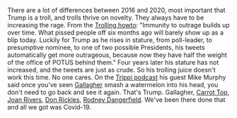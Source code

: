 There are a lot of differences between 2016 and 2020, most important that Trump is a troll, and trolls thrive on novelty. They always have to be increasing the rage. From the <a href="http://this.how/trolls/">Trolling howto</a>: "Immunity to outrage builds up over time. What pissed people off six months ago will barely show up as a blip today. Luckily for Trump as he rises in stature, from poll-leader, to presumptive nominee, to one of two possible Presidents, his tweets automatically get more outrageous, because now they have half the weight of the office of POTUS behind them." Four years later his stature has not increased, and the tweets are just as crude. So his trolling juice doesn't work this time. No one cares. On the <a href="https://podcasts.apple.com/us/podcast/mike-murphy-joins-the-show-early-vote-last-stops-gop-future/id1523896927?i=1000496212559">Trippi podcast</a> his guest Mike Murphy said once you've seen <a href="https://en.wikipedia.org/wiki/Gallagher_(comedian)">Gallagher</a> smash a watermelon into his head, you don't need to go back and see it again. That's Trump. Gallagher, <a href="https://en.wikipedia.org/wiki/Carrot_Top">Carrot Top</a>, <a href="https://en.wikipedia.org/wiki/Joan_Rivers">Joan Rivers</a>, <a href="https://en.wikipedia.org/wiki/Don_Rickles">Don Rickles</a>, <a href="https://en.wikipedia.org/wiki/Rodney_Dangerfield">Rodney Dangerfield</a>. We've been there done that and all we got was Covid-19.
